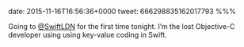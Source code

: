 date: 2015-11-16T16:56:36+0000
tweet: 666298835162017793
%%%

Going to [@SwiftLDN](https://twitter.com/SwiftLDN) for the first time tonight. I’m the lost Objective-C developer using using key-value coding in Swift.
